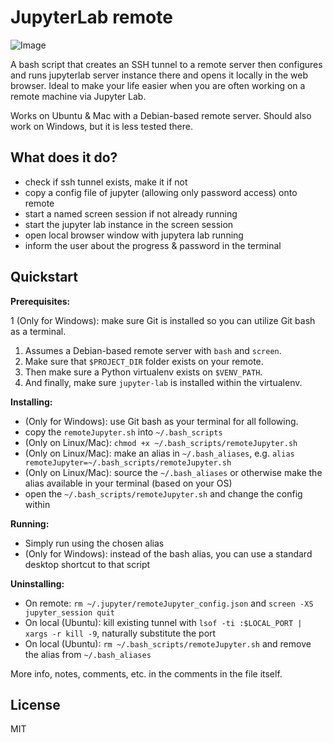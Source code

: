# JupyterLab remote

![Image](https://github.com/user-attachments/assets/228fe435-937c-43bc-bfd0-758d5f5d3fa6)

A bash script that creates an SSH tunnel to a remote server then configures and runs jupyterlab server instance there and opens it locally in the web browser. Ideal to make your life easier when you are often working on a remote machine via Jupyter Lab. 

Works on Ubuntu & Mac with a Debian-based remote server. Should also work on Windows, but it is less tested there.  

## What does it do?

* check if ssh tunnel exists, make it if not
* copy a config file of jupyter (allowing only password access) onto remote
* start a named screen session if not already running
* start the jupyter lab instance in the screen session
* open local browser window with jupytera lab running  
* inform the user about the progress & password in the terminal


## Quickstart

**Prerequisites:**

1 (Only for Windows): make sure Git is installed so you can utilize Git bash as a terminal.  
1. Assumes a Debian-based remote server with `bash` and `screen`.
1. Make sure that `$PROJECT_DIR` folder exists on your remote.
1. Then make sure a Python virtualenv exists on `$VENV_PATH`.
1. And finally, make sure `jupyter-lab` is installed within the virtualenv.

**Installing:**

* (Only for Windows): use Git bash as your terminal for all following.
* copy the `remoteJupyter.sh` into `~/.bash_scripts`
* (Only on Linux/Mac): `chmod +x ~/.bash_scripts/remoteJupyter.sh`
* (Only on Linux/Mac): make an alias in `~/.bash_aliases`, e.g. `alias remoteJupyter=~/.bash_scripts/remoteJupyter.sh`
* (Only on Linux/Mac): source the `~/.bash_aliases` or otherwise make the alias available in your terminal (based on your OS)
* open the `~/.bash_scripts/remoteJupyter.sh` and change the config within

**Running:**

* Simply run using the chosen alias
* (Only for Windows): instead of the bash alias, you can use a standard desktop shortcut to that script

**Uninstalling:**

* On remote: `rm ~/.jupyter/remoteJupyter_config.json` and `screen -XS jupyter_session quit`
* On local (Ubuntu): kill existing tunnel with `lsof -ti :$LOCAL_PORT | xargs -r kill -9`, naturally substitute the port
* On local (Ubuntu): `rm ~/.bash_scripts/remoteJupyter.sh` and remove the alias from `~/.bash_aliases` 

More info, notes, comments, etc. in the comments in the file itself.

## License

MIT